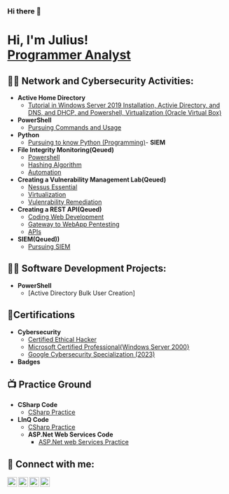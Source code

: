### Hi there 👋
<h1>Hi, I'm Julius! <br/><a href="https://github.com/jukume">Programmer Analyst</a></h1>

<h2>👨‍💻 Network and Cybersecurity Activities:</h2>

  - <b>Active Home Directory</b>
    - [Tutorial in Windows Server 2019 Installation, Activie Directory, and DNS, and DHCP, and Powershell, Virtualization (Oracle Virtual Box)](https://github.com/jukume/ActiveDirectoryLab)
  - <b>PowerShell</b>
    - [Pursuing Commands and Usage](https://github.com/jukume/)
- <b>Python</b>
  - [Pursuing to know Python (Programming)](https://github.com/jukume)- <b>SIEM</b>
- <b>File Integrity Monitoring(Qeued)</b>
  - [Powershell](https://github.com/jukume/)
  - [Hashing Algorithm](https://github.com/jukume/)
  - [Automation](https://github.com/jukume/)
- <b>Creating a Vulnerability Management Lab(Qeued)</b>
  - [Nessus Essential](https://github.com/jukume/)
  - [Virtualization](https://github.com/jukume/)
  - [Vulenrability Remediation](https://github.com/jukume/)
 - <b>Creating a REST API(Qeued)</b>
   - [Coding Web Development](https://github.com/jukume/)
   - [Gateway to WebApp Pentesting](https://github.com/jukume/)
   - [APIs](https://github.com/jukume/)
- <b>SIEM(Qeued))</b>
    - [Pursuing SIEM](https://github.com/jukume/)
  
<h2>👨‍💻 Software Development Projects:</h2>

- <b>PowerShell</b>
  - [Active Directory Bulk User Creation]

<h2>👨‍Certifications</h2>

- <b>Cybersecurity</b>
  - [Certified Ethical Hacker](https://github.com/jukume/)
  - [Microsoft Certified Professional{Windows Server 2000}](https://github.com/jukume/)
  - [Google Cybersecurity Specialization (2023)](https://www.coursera.org/account/accomplishments/specialization/certificate/GCAATZVFUJWL)
- <b>Badges</b>

<h2>📺 Practice Ground</h2>

  
- <b>CSharp Code</b>
    - [CSharp Practice](https://github.com/jukume/CSharp/)
- <b>LInQ Code</b>
    - [CSharp Practice](https://github.com/jukume/LInQ/)
  - <b>ASP.Net Web Services Code</b>
    - [ASP.Net web Services Practice](https://github.com/jukume/ASP.NetWebServices/)

<h2> 🤳 Connect with me:</h2>

[<img align="left" alt="JoshMadakor | YouTube" width="22px" src="https://cdn.jsdelivr.net/npm/simple-icons@v3/icons/youtube.svg" />][youtube]
[<img align="left" alt="JoshMadakor | Twitter" width="22px" src="https://cdn.jsdelivr.net/npm/simple-icons@v3/icons/twitter.svg" />][twitter]
[<img align="left" alt="JoshMadakor | LinkedIn" width="22px" src="https://cdn.jsdelivr.net/npm/simple-icons@v3/icons/linkedin.svg" />][linkedin]
[<img align="left" alt="JoshMadakor | Instagram" width="22px" src="https://cdn.jsdelivr.net/npm/simple-icons@v3/icons/instagram.svg" />][instagram]

[twitter]: https://twitter.com/#
[youtube]: https://www.youtube.com/c/#
[instagram]: https://www.instagram.com/#/
[linkedin]: https://www.linkedin.com/in/julius-tuazon-li

<!--
**jukume/jukume** is a ✨ _special_ ✨ repository because its `README.md` (this file) appears on your GitHub profile.

Here are some ideas to get you started:

- 🔭 I’m currently working on ...
- 🌱 I’m currently learning ...
- 👯 I’m looking to collaborate on ...
- 🤔 I’m looking for help with ...
- 💬 Ask me about ...
- 📫 How to reach me: ...
- 😄 Pronouns: ...
- ⚡ Fun fact: ...
-->
